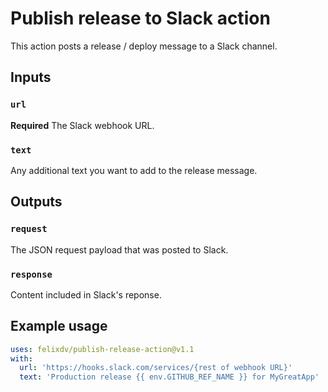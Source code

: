 # Publish release to Slack action

This action posts a release / deploy message to a Slack channel.

## Inputs

### `url`

**Required** The Slack webhook URL.

### `text`

Any additional text you want to add to the release message.

## Outputs

### `request`

The JSON request payload that was posted to Slack.

### `response`

Content included in Slack's reponse.

## Example usage

```yaml
uses: felixdv/publish-release-action@v1.1
with:
  url: 'https://hooks.slack.com/services/{rest of webhook URL}'
  text: 'Production release {{ env.GITHUB_REF_NAME }} for MyGreatApp'
```
